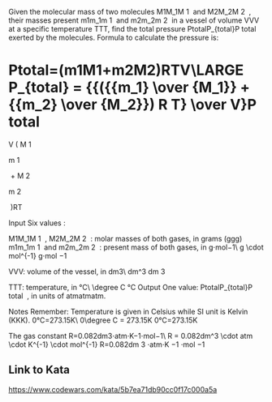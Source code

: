 Given the molecular mass of two molecules M1M_1M 
1
​
  and M2M_2M 
2
​
 , their masses present m1m_1m 
1
​
  and m2m_2m 
2
​
  in a vessel of volume VVV at a specific temperature TTT, find the total pressure PtotalP_{total}P 
total
​
  exerted by the molecules. Formula to calculate the pressure is:

Ptotal=(m1M1+m2M2)RTV\LARGE P_{total} = {{({{m_1} \over {M_1}} + {{m_2} \over {M_2}}) R T} \over V}P 
total
​
 = 
V
( 
M 
1
​
 
m 
1
​
 
​
 + 
M 
2
​
 
m 
2
​
 
​
 )RT
​
 
Input
Six values :

M1M_1M 
1
​
 , M2M_2M 
2
​
 : molar masses of both gases, in grams (ggg)
m1m_1m 
1
​
  and m2m_2m 
2
​
 : present mass of both gases, in  g⋅mol−1\ g \cdot mol^{-1} g⋅mol 
−1
 
VVV: volume of the vessel, in  dm3\ dm^3 dm 
3
 
TTT: temperature, in  °C\ \degree C °C
Output
One value: PtotalP_{total}P 
total
​
 , in units of atmatmatm.

Notes
Remember: Temperature is given in Celsius while SI unit is Kelvin (KKK).  0°C=273.15K\ 0\degree C = 273.15K 0°C=273.15K

The gas constant  R=0.082dm3⋅atm⋅K−1⋅mol−1\ R = 0.082dm^3 \cdot atm \cdot K^{-1} \cdot mol^{-1} R=0.082dm 
3
 ⋅atm⋅K 
−1
 ⋅mol 
−1

## Link to Kata
https://www.codewars.com/kata/5b7ea71db90cc0f17c000a5a